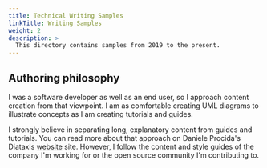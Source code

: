 ```yaml
---
title: Technical Writing Samples
linkTitle: Writing Samples
weight: 2
description: >
  This directory contains samples from 2019 to the present. 
---
```


## Authoring philosophy

I was a software developer as well as an end user, so I approach content creation from that viewpoint. I am as comfortable creating UML diagrams to illustrate concepts as I am creating tutorials and guides.

I strongly believe in separating long, explanatory content from guides and tutorials. You can read more about that approach on Daniele Procida's Diataxis [website](https://diataxis.fr/) site. However, I follow the content and style guides of the company I'm working for or the open source community I'm contributing to.
